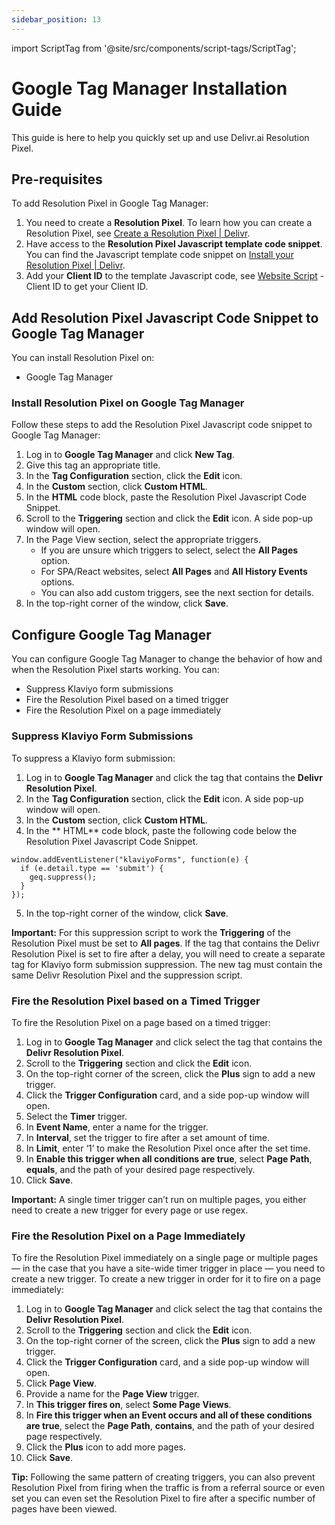 ```yaml
---
sidebar_position: 13
---
```

import ScriptTag from '@site/src/components/script-tags/ScriptTag';

# Google Tag Manager Installation Guide

This guide is here to help you quickly set up and use Delivr.ai Resolution Pixel.

## Pre-requisites

To add Resolution Pixel in Google Tag Manager:

1. You need to create a **Resolution Pixel**. To learn how you can create a Resolution Pixel, see [Create a Resolution Pixel | Delivr](https://docs.delivr.ai/docs/resolution-pixel/create-a-pixel).
2. Have access to the **Resolution Pixel Javascript template code snippet**. You can find the Javascript template code snippet on [Install your Resolution Pixel | Delivr](https://docs.delivr.ai/docs/resolution-pixel/install-pixel#javascript-example).
3. Add your **Client ID** to the template Javascript code, see [Website Script](https://app.cdpresolution.com/administration/website-script) - Client ID to get your Client ID.

## Add Resolution Pixel Javascript Code Snippet to Google Tag Manager

You can install Resolution Pixel on:
* Google Tag Manager

### Install Resolution Pixel on Google Tag Manager

Follow these steps to add the Resolution Pixel Javascript code snippet to Google Tag Manager:

1. Log in to **Google Tag Manager** and click **New Tag**.
2. Give this tag an appropriate title.
3. In the **Tag Configuration** section, click the **Edit** icon.
4. In the **Custom** section, click **Custom HTML**.
5. In the **HTML** code block, paste the Resolution Pixel Javascript Code Snippet.
6. Scroll to the **Triggering** section and click the **Edit** icon. A side pop-up window will open.
7. In the Page View section, select the appropriate triggers.
    - If you are unsure which triggers to select, select the **All Pages** option.
    - For SPA/React websites, select **All Pages** and **All History Events** options.
    - You can also add custom triggers, see the next section for details.
8. In the top-right corner of the window, click **Save**.

## Configure Google Tag Manager

You can configure Google Tag Manager to change the behavior of how and when the Resolution Pixel starts working. You can:

* Suppress Klaviyo form submissions
* Fire the Resolution Pixel based on a timed trigger
* Fire the Resolution Pixel on a page immediately

### Suppress Klaviyo Form Submissions

To suppress a Klaviyo form submission:

1. Log in to **Google Tag Manager** and click the tag that contains the **Delivr Resolution Pixel**.
2. In the **Tag Configuration** section, click the **Edit** icon. A side pop-up window will open.
3. In the **Custom** section, click **Custom HTML**.
4. In the ** HTML** code block, paste the following code below the Resolution Pixel Javascript Code Snippet.

```
window.addEventListener("klaviyoForms", function(e) {
  if (e.detail.type == 'submit') {
    geq.suppress();
  }
});
```

5. In the top-right corner of the window, click **Save**.

**Important:** For this suppression script to work the **Triggering** of the Resolution Pixel must be set to **All pages**. If the tag that contains the Delivr Resolution Pixel is set to fire after a delay, you will need to create a separate tag for Klaviyo form submission suppression. The new tag must contain the same Delivr Resolution Pixel and the suppression script.

### Fire the Resolution Pixel based on a Timed Trigger

To fire the Resolution Pixel on a page based on a timed trigger:

1. Log in to **Google Tag Manager** and click select the tag that contains the **Delivr Resolution Pixel**.
2. Scroll to the **Triggering** section and click the **Edit** icon.
3. On the top-right corner of the screen, click the **Plus** sign to add a new trigger.
4. Click the **Trigger Configuration** card, and a side pop-up window will open.
5. Select the **Timer** trigger.
6. In **Event Name**, enter a name for the trigger.
7. In **Interval**, set the trigger to fire after a set amount of time.
8. In **Limit**, enter ‘1’ to make the Resolution Pixel once after the set time.
9. In **Enable this trigger when all conditions are true**, select **Page Path**, **equals**, and the path of your desired page respectively.
10. Click **Save**.

**Important:** A single timer trigger can’t run on multiple pages, you either need to create a new trigger for every page or use regex.

### Fire the Resolution Pixel on a Page Immediately

To fire the Resolution Pixel immediately on a single page or multiple pages — in the case that you have a site-wide timer trigger in place — you need to create a new trigger. To create a new trigger in order for it to fire on a page immediately:

1. Log in to **Google Tag Manager** and click select the tag that contains the **Delivr Resolution Pixel**.
2. Scroll to the **Triggering** section and click the **Edit** icon.
3. On the top-right corner of the screen, click the **Plus** sign to add a new trigger.
4. Click the **Trigger Configuration** card, and a side pop-up window will open.
5. Click **Page View**.
6. Provide a name for the **Page View** trigger.
7. In **This trigger fires on**, select **Some Page Views**.
8. In **Fire this trigger when an Event occurs and all of these conditions are true**, select the **Page Path**, **contains**, and the path of your desired page respectively.
9. Click the **Plus** icon to add more pages.
10. Click **Save**.

**Tip:** Following the same pattern of creating triggers, you can also prevent Resolution Pixel from firing when the traffic is from a referral source or even set you can even set the Resolution Pixel to fire after a specific number of pages have been viewed.
